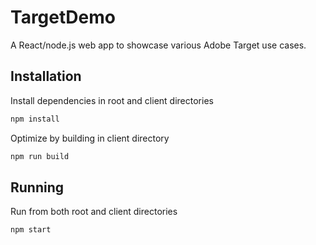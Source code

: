 # TargetDemo

A React/node.js web app to showcase various Adobe Target use cases.
## Installation

Install dependencies in root and client directories
```bash
npm install
```
Optimize by building in client directory
```bash
npm run build
```

## Running

Run from both root and client directories
```bash
npm start
```